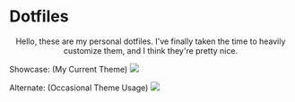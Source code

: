 # Dotfiles

<p align=center>
Hello, these are my personal dotfiles. I've finally taken the time to heavily customize them, and I think they're pretty nice.</br>

Showcase: (My Current Theme)
  <a href="https://github.com/rampus-bit/dots/blob/main/screenshots/Gruvbox-Shot.png"><img src="https://github.com/rampus-bit/dots/blob/main/screenshots/Gruvbox-Shot.png"></a>

Alternate: (Occasional Theme Usage)
  <a href="https://github.com/rampus-bit/dots/blob/main/screenshots/Solitude-Shot.png"><img src="https://github.com/rampus-bit/dots/blob/main/screenshots/Solitude-Shot.png"></a>
</p>
